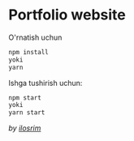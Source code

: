# Portfolio website

O'rnatish uchun
```bash
npm install
yoki
yarn
```
Ishga tushirish uchun:
```bash
npm start
yoki
yarn start
```

_by [ilosrim](https://ilosrim.uz)_
